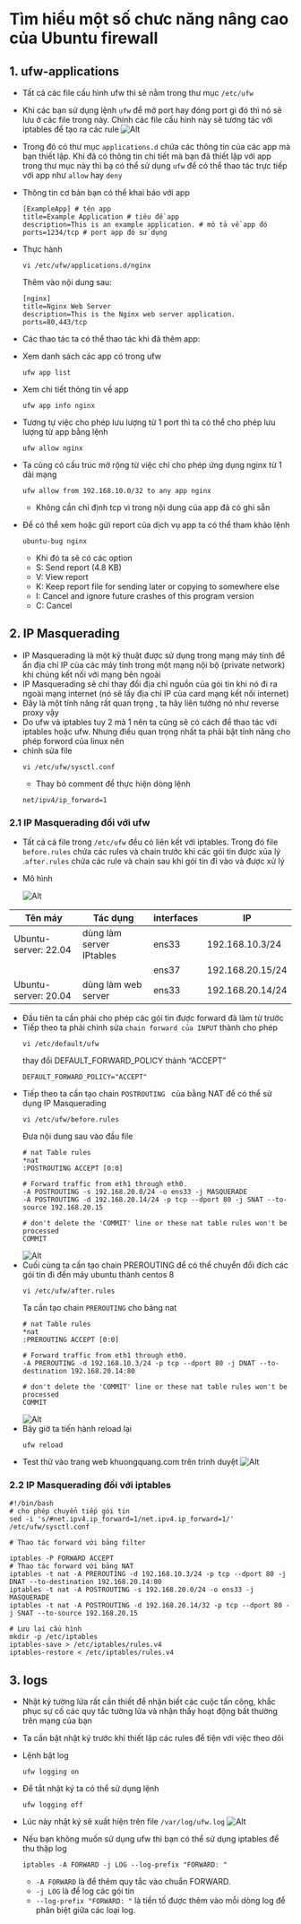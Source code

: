 # Tìm hiểu một số chưc năng nâng cao của Ubuntu firewall
## 1. ufw-applications
- Tất cả các file cấu hình ufw thì sẽ nằm trong thư mục `/etc/ufw`
- Khi các bạn sử dụng lệnh `ufw` để mở port hay đóng port gì đó thì nó sẽ lưu ở các file trong này. Chính các file cấu hình này sẽ tương tác với iptables để tạo ra các rule
  ![Alt](/thuctap/anh/Screenshot_759.png)
- Trong đó có thư mục  `applications.d` chứa các thông tin của các app mà bạn thiết lập. Khi đã có thông tin chi tiết mà bạn đã thiết lập với app trong thư mục này thì bạ có thể sử dụng `ufw` để có thể thao tác trực tiếp với app như `allow` hay `deny`
- Thông tin cơ bản bạn có thể khai báo với app
  ```
  [ExampleApp] # tên app
  title=Example Application # tiêu đề app
  description=This is an example application. # mô tả về app đó
  ports=1234/tcp # port app đó sử dụng
  ```
- Thực hành
  ```
  vi /etc/ufw/applications.d/nginx
  ```
  Thêm vào nội dung sau:
  ```
  [nginx]
  title=Nginx Web Server
  description=This is the Nginx web server application.
  ports=80,443/tcp
  ```
  
- Các thao tác ta có thể thao tác khi đã thêm app:
- Xem danh sách các app có trong ufw
  ```
  ufw app list
  ```
- Xem chi tiết thông tin về app
  ```
  ufw app info nginx
  ```
- Tương tự việc cho phép lưu lượng từ 1 port thì ta có thể cho phép lưu lượng từ app bằng lệnh
  ```
  ufw allow nginx
  ```
- Ta cũng có cấu trúc mở rộng từ việc chỉ cho phép ứng dụng nginx từ 1 dải mạng 
  ```
  ufw allow from 192.168.10.0/32 to any app nginx
  ```
  - Không cần chỉ định tcp vì trong nội dung của app đã có ghi sẵn
- Để có thể xem hoặc gửi report của dịch vụ app ta có thể tham khảo lệnh
  ```
  ubuntu-bug nginx
  ```
  - Khi đó ta sẽ có các option 
  - S: Send report (4.8 KB)
  - V: View report
  - K: Keep report file for sending later or copying to somewhere else
  - I: Cancel and ignore future crashes of this program version
  - C: Cancel
## 2. IP Masquerading
- IP Masquerading  là một kỹ thuật được sử dụng trong mạng máy tính để ẩn địa chỉ IP của các máy tính trong một mạng nội bộ (private network) khi chúng kết nối với mạng bên ngoài
- IP Masquerading sẽ chỉ thay đổi địa chỉ nguồn của gói tin khi nó đi ra ngoài mạng internet (nó sẽ lấy địa chỉ IP của card mạng kết nối internet)
- Đây là một tính năng rất quan trọng , ta hãy liên tưởng nó như reverse proxy vậy
- Do ufw và iptables tuy 2 mà 1 nên ta cũng sẽ có cách để thao tác với iptables hoặc ufw. Nhưng điều quan trọng nhất ta phải bật tính năng cho phép forword của linux nên
- chỉnh sửa file
  ```
  vi /etc/ufw/sysctl.conf
  ```
  - Thay bỏ comment để thực hiện dòng lệnh
  ```
  net/ipv4/ip_forward=1
  ```
### 2.1 IP Masquerading đối với ufw
- Tất cả cá file trong `/etc/ufw` đều có liên kết với iptables. Trong đó file `before.rules` chứa các rules và chain trước khi các gói tin được xủa lý .`after.rules` chứa các rule và chain sau khi gói tin đi vào và được xử lý
- Mô hình
  
  ![Alt](/thuctap/anh/Screenshot_760.png)

|Tên máy|Tác dụng|interfaces|IP|
|-------|--------|----------|--|
|Ubuntu-server: 22.04|dùng làm server IPtables|ens33|192.168.10.3/24|
|||ens37|192.168.20.15/24|
|Ubuntu-server: 20.04|dùng làm web server|ens33|192.168.20.14/24|

- Đầu tiên ta cần phải cho phép các gói tin được forward đã làm từ trước
- Tiếp theo ta phải chỉnh sửa `chain forward của INPUT` thành cho phép
  ```
  vi /etc/default/ufw
  ```
  thay đổi DEFAULT_FORWARD_POLICY thành “ACCEPT”
  ```
  DEFAULT_FORWARD_POLICY="ACCEPT"
  ```
- Tiếp theo ta cần tạo chain `POSTROUTING ` của bằng NAT để có thể sử dụng IP Masquerading
  ```
  vi /etc/ufw/before.rules
  ```
  Đưa nội dung sau vào đầu file
  ```
  # nat Table rules
  *nat
  :POSTROUTING ACCEPT [0:0]

  # Forward traffic from eth1 through eth0.
  -A POSTROUTING -s 192.168.20.0/24 -o ens33 -j MASQUERADE
  -A POSTROUTING -d 192.168.20.14/24 -p tcp --dport 80 -j SNAT --to-source 192.168.20.15

  # don't delete the 'COMMIT' line or these nat table rules won't be processed
  COMMIT
  ```
  ![Alt](/thuctap/anh/Screenshot_761.png)
- Cuối cùng ta cần tạo chain PREROUTING để có thể chuyển đổi đích các gói tin đi đến máy ubuntu thành centos 8
  ```
  vi /etc/ufw/after.rules
  ```
  Ta cần tạo chain `PREROUTING` cho bảng nat
  ```
  # nat Table rules
  *nat
  :PREROUTING ACCEPT [0:0]

  # Forward traffic from eth1 through eth0.
  -A PREROUTING -d 192.168.10.3/24 -p tcp --dport 80 -j DNAT --to-destination 192.168.20.14:80

  # don't delete the 'COMMIT' line or these nat table rules won't be processed
  COMMIT
  ```
  ![Alt](/thuctap/anh/Screenshot_762.png)
- Bây giờ ta tiến hành reload lại
  ```
  ufw reload
  ```
- Test thử vào trang web khuongquang.com trên trình duyệt
  ![Alt](/thuctap/anh/Screenshot_763.png)

### 2.2 IP Masquerading đối với iptables
```
#!/bin/bash
# cho phép chuyển tiếp gói tin
sed -i 's/#net.ipv4.ip_forward=1/net.ipv4.ip_forward=1/' /etc/ufw/sysctl.conf

# Thao tác forward với bảng filter

iptables -P FORWARD ACCEPT
# Thao tác forward với bảng NAT
iptables -t nat -A PREROUTING -d 192.168.10.3/24 -p tcp --dport 80 -j DNAT --to-destination 192.168.20.14:80
iptables -t nat -A POSTROUTING -s 192.168.20.0/24 -o ens33 -j MASQUERADE
iptables -t nat -A POSTROUTING -d 192.168.20.14/32 -p tcp --dport 80 -j SNAT --to-source 192.168.20.15

# Lưu lại cấu hình
mkdir -p /etc/iptables
iptables-save > /etc/iptables/rules.v4 
iptables-restore < /etc/iptables/rules.v4
```
## 3. logs
- Nhật ký tường lửa rất cần thiết để nhận biết các cuộc tấn công, khắc phục sự cố các quy tắc tường lửa và nhận thấy hoạt động bất thường trên mạng của bạn
- Ta cần bật nhật ký trước khi thiết lập các rules để tiện với việc theo dõi
- Lệnh bật log
  ```
  ufw logging on
  ```
- Để tắt nhật ký ta có thể sử dụng lệnh
  ```
  ufw logging off
  ```
- Lúc này nhật ký sẽ xuất hiện trên file `/var/log/ufw.log`
  ![Alt](/thuctap/anh/Screenshot_764.png)

- Nếu bạn không muốn sử dụng ufw thì bạn có thể sử dụng iptables để thu thập log
  ```
  iptables -A FORWARD -j LOG --log-prefix "FORWARD: "
  ```
  - `-A FORWARD` là để thêm quy tắc vào chuẩn FORWARD.
  - `-j LOG` là để log các gói tin
  - `--log-prefix "FORWARD: "` là tiền tố được thêm vào mỗi dòng log để phân biệt giữa các loại log.
